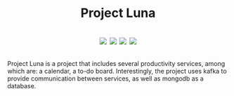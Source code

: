 ㅤ<h1 align="center">Project Luna

[![](https://img.shields.io/badge/Developed%20by-fllcker-%236DB33F)](https://github.com/fllcker)
![](https://img.shields.io/badge/JDK-17-%23E76F00)
![](https://img.shields.io/badge/Spring%20Boot-3.0.5-%236DB33F)
[![](https://img.shields.io/badge/DBMS-Postgres-%234476ff)](https://www.postgresql.org/)
</h1>


<p>Project Luna is a project that includes several productivity services, among which are: a calendar, a to-do board. Interestingly, the project uses kafka to provide communication between services, as well as mongodb as a database.</p>
